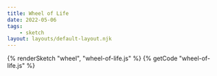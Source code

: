 ```yaml
---
title: Wheel of Life
date: 2022-05-06
tags: 
    - sketch
layout: layouts/default-layout.njk
---
```


{% renderSketch "wheel", "wheel-of-life.js" %}
{% getCode "wheel-of-life.js" %}
